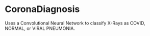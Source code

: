 # CoronaDiagnosis
Uses a Convolutional Neural Network to classify X-Rays as COVID, NORMAL, or VIRAL PNEUMONIA.
